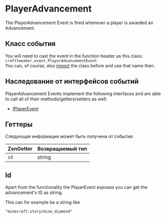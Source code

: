 # PlayerAdvancement

The PlayerAdvancement Event is fired whenever a player is awarded an Advancement.

## Класс события

You will need to cast the event in the function header as this class:  
`crafttweaker.event.PlayerAdvancementEvent`  
You can, of course, also [import](/AdvancedFunctions/Import/) the class before and use that name then.

## Наследование от интерфейсов событий

PlayerAdvancement Events implement the following interfaces and are able to call all of their methods/getters/setters as well:

- [IPlayerEvent](/Vanilla/Events/Events/IPlayerEvent/)

## Геттеры

Следующая информация может быть получена от события:

| ZenGetter | Возвращаемый тип |
| --------- | ---------------- |
| `id`      | string           |

## Id

Apart from the functionality the PlayerEvent exposes you can get the advancement's ID as string.

This can for example be a string like

```zenscript
"minecraft:story/mine_diamond"
```